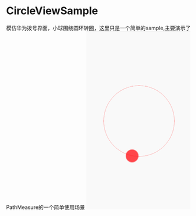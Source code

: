 # CircleViewSample
模仿华为拨号界面，小球围绕圆环转圈，这里只是一个简单的sample,主要演示了PathMeasure的一个简单使用场景
![image](https://github.com/hellolihaizhou/CircleViewSample/blob/master/circle.gif)

